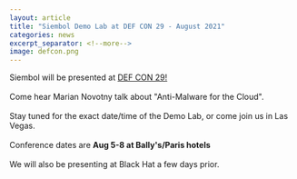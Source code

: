 ```yaml
---
layout: article
title: "Siembol Demo Lab at DEF CON 29 - August 2021"
categories: news
excerpt_separator: <!--more-->
image: defcon.png
---
```


Siembol will be presented at <a href="https://forum.defcon.org/node/237250"> DEF CON 29! </a>
<br><br>
Come hear Marian Novotny talk about "Anti-Malware for the Cloud".<!--more-->
<br><br>
Stay tuned for the exact date/time of the Demo Lab, or come join us in Las Vegas.
<br><br>
Conference dates are <strong>Aug 5-8 at Bally's/Paris hotels </strong>
<br><br>
We will also be presenting at Black Hat a few days prior.

